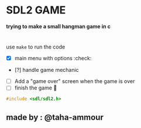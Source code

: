 # SDL2 GAME

**trying to make a small hangman game in c**

#

use `make` to run the code

- [x] main menu with options :check:
- [?] handle game mechanic
- [ ] Add a "game over" screen when the game is over
- [ ] finish the game :tada:

```c
#include <sdl/sdl2.h>
```
<!-- markdownlint-capture -->

**made by :**
@taha-ammour
----------
